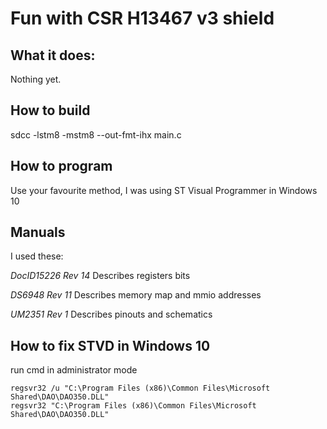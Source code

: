 # Fun with CSR H13467 v3 shield

## What it does:

Nothing yet.

## How to build

sdcc -lstm8 -mstm8 --out-fmt-ihx main.c

## How to program

Use your favourite method, I was using ST Visual Programmer in Windows 10

## Manuals

I used these:

_DocID15226 Rev 14_ Describes registers bits

_DS6948 Rev 11_ Describes memory map and mmio addresses

_UM2351 Rev 1_ Describes pinouts and schematics

## How to fix STVD in Windows 10

run cmd in administrator mode

	regsvr32 /u "C:\Program Files (x86)\Common Files\Microsoft Shared\DAO\DAO350.DLL"
	regsvr32 "C:\Program Files (x86)\Common Files\Microsoft Shared\DAO\DAO350.DLL"
